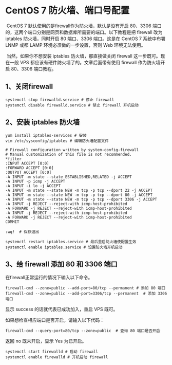 # CentOS 7 防火墙、端口号配置

​	CentOS 7 默认使用的是firewall作为防火墙，默认是没有开启 80、3306 端口的，这两个端口分别是网页和数据库所需要的端口。以下教程是把 firewall 改为 iptables 防火墙，同时开启 80 端口、3306 端口。这是在 CentOS 7 系统中布署 LNMP 或都 LAMP 环境必须做的一步设置，否则 Web 环境无法使用。

​        当然，如果你不想安装 iptables 防火墙，那直接做关闭 firewall 这一步既可。现在一般 VPS 都应该有硬件防火墙了的。文章后面带有使用 firewall 作为防火墙开启 80、3306 端口教程。

## 1、关闭firewall

```
systemctl stop firewalld.service # 停止 firewall
systemctl disable firewalld.service # 禁止 firewall 开机启动
```

## 2、安装 iptables 防火墙

```
yum install iptables-services # 安装
vim /etc/sysconfig/iptables # 编辑防火墙配置文件

# Firewall configuration written by system-config-firewall
# Manual customization of this file is not recommended.
*filter
:INPUT ACCEPT [0:0]
:FORWARD ACCEPT [0:0]
:OUTPUT ACCEPT [0:0]
-A INPUT -m state --state ESTABLISHED,RELATED -j ACCEPT
-A INPUT -p icmp -j ACCEPT
-A INPUT -i lo -j ACCEPT
-A INPUT -m state --state NEW -m tcp -p tcp --dport 22 -j ACCEPT
-A INPUT -m state --state NEW -m tcp -p tcp --dport 80 -j ACCEPT
-A INPUT -m state --state NEW -m tcp -p tcp --dport 3306 -j ACCEPT
-A INPUT -j REJECT --reject-with icmp-host-prohibited
-A FORWARD -j REJECT --reject-with icmp-host-prohibited
-A INPUT -j REJECT --reject-with icmp-host-prohibited
-A FORWARD -j REJECT --reject-with icmp-host-prohibited
COMMIT

:wq!  # 保存退出

systemctl restart iptables.service # 最后重启防火墙使配置生效
systemctl enable iptables.service # 设置防火墙开机启动

```

## 3、给 firewall 添加 80 和 3306 端口

在firewall正常运行的情况下输入以下命令。

```
firewall-cmd --zone=public --add-port=80/tcp --permanent # 添加 80 端口
firewall-cmd --zone=public --add-port=3306/tcp --permanent  # 添加 3306 端口
```

显示 success 的话就代表已成功加入，重启 VPS 既可。

如果想检查相应端口是否开启，请输入以下代码：

```
firewall-cmd --query-port=80/tcp --zone=public  # 查询 80 端口是否开启
```

返回 no 既未开启，显示 Yes 为已开启。

```
systemctl start firewalld # 启动 firewall
systemctl enable firewalld # 开机启动 firewall
```



